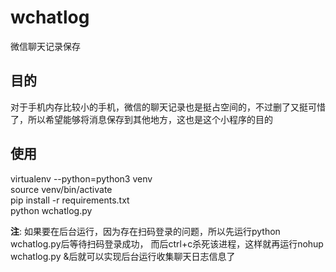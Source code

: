 # wchatlog
微信聊天记录保存
## 目的
对于手机内存比较小的手机，微信的聊天记录也是挺占空间的，不过删了又挺可惜了，所以希望能够将消息保存到其他地方，这也是这个小程序的目的
## 使用
virtualenv --python=python3 venv  
source venv/bin/activate  
pip install -r requirements.txt  
python wchatlog.py

**注**: 如果要在后台运行，因为存在扫码登录的问题，所以先运行python wchatlog.py后等待扫码登录成功，
而后ctrl+c杀死该进程，这样就再运行nohup wchatlog.py &后就可以实现后台运行收集聊天日志信息了
